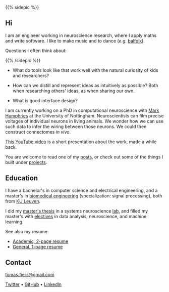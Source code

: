 ---
---


{{% sidepic %}}

## Hi

I am an engineer working in neuroscience research, 
where I apply maths and write software.
I like to make music and to dance (_e.g._ [balfolk](https://en.wikipedia.org/wiki/Balfolk)).

Questions I often think about: 

{{% /sidepic %}}

- What do tools look like that work well
with the natural curiosity of kids and researchers?

- How can we distill and represent ideas as intuitively as possible?
Both when researching others' ideas, as when sharing our own.

- What is good interface design?


I am currently working on a PhD in computational neuroscience
with [Mark Humphries](https://www.humphries-lab.org/)
at the University of Nottingham.
Neuroscientists can film precise voltages of individual neurons in living animals.
We wonder how we can use such data to infer the wiring between those neurons.
We could then construct connectomes _in vivo_.

[This YouTube video](https://youtu.be/FryqOCMyByA) is a short presentation about the work, made a while back.

You are welcome to read one of my [posts](/posts), or check out some
of the things I built under [projects](/projects).



## Education

I have a bachelor's in computer science and electrical engineering, and a 
master's in [biomedical engineering](https://onderwijsaanbod.kuleuven.be/opleidingen/e/CQ_51360389.htm) (specialization: signal processing),
both from [KU Leuven](https://www.kuleuven.be/english/).

I did my [master's thesis](https://tomasfiers.net/projects/#masters-thesis-machine-learning-for-neuroscience-researchers) 
in a systems neuroscience [lab](https://www.nerf.be/research/nerf-labs/fabian-kloosterman), 
and filled my master's with [electives](https://tomasfiers.net/projects/#electives-i-took-in-my-masters) 
in data analysis, neuroscience, and machine learning.


See also my resume:

- [Academic, 2-page resume](/content/CV_ac.pdf)
- [General, 1-page resume](/content/CV_short.pdf)



## Contact

[tomas.fiers@gmail.com](mailto:tomas.fiers@gmail.com)

[Twitter](https://twitter.com/TomasFiers) •
[GitHub](https://github.com/tfiers) •
[LinkedIn](https://www.linkedin.com/in/tomasfiers/)
